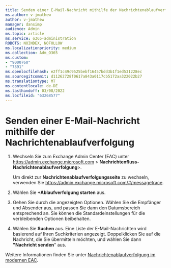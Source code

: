```yaml
---
title: Senden einer E-Mail-Nachricht mithilfe der Nachrichtenablaufverfolgung
ms.author: v-jmathew
author: v-jmathew
manager: dansimp
audience: Admin
ms.topic: article
ms.service: o365-administration
ROBOTS: NOINDEX, NOFOLLOW
ms.localizationpriority: medium
ms.collection: Adm_O365
ms.custom:
- "9000760"
- "7391"
ms.openlocfilehash: e2ff1c49c9525bebf16457bdd3b1f1ed531228ec
ms.sourcegitcommit: d11262728f0617a843a0117cb5172aa322022b27
ms.translationtype: MT
ms.contentlocale: de-DE
ms.lasthandoff: 03/08/2022
ms.locfileid: "63268577"
---
```

# <a name="submit-an-email-message-using-message-trace"></a>Senden einer E-Mail-Nachricht mithilfe der Nachrichtenablaufverfolgung

1. Wechseln Sie zum Exchange Admin Center (EAC) unter <https://admin.exchange.microsoft.com> \> **Nachrichtenfluss-Nachrichtenablaufverfolgung**\>.

   Um direkt zur **Nachrichtenablaufverfolgungsseite** zu wechseln, verwenden Sie <https://admin.exchange.microsoft.com/#/messagetrace>.

2. Wählen Sie **+Ablaufverfolgung starten** aus.
3. Gehen Sie durch die angezeigten Optionen. Wählen Sie die Empfänger und Absender aus, und passen Sie dann den Datumsbereich entsprechend an. Sie können die Standardeinstellungen für die verbleibenden Optionen beibehalten.
4. Wählen Sie **Suchen** aus. Eine Liste der E-Mail-Nachrichten wird basierend auf Ihren Suchkriterien angezeigt. Doppelklicken Sie auf die Nachricht, die Sie übermitteln möchten, und wählen Sie dann **"Nachricht senden**" aus.

Weitere Informationen finden Sie unter [Nachrichtenablaufverfolgung im modernen EAC](https://docs.microsoft.com/exchange/monitoring/trace-an-email-message/message-trace-modern-eac).
